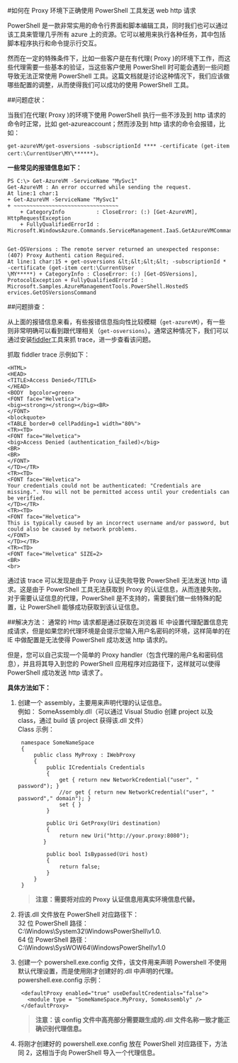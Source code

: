 <properties 
	pageTitle="如何在 Proxy 环境下正确使用 PowerShell 工具发送 web http 请求" 
	description="如何在 Proxy 环境下正确使用 PowerShell 工具发送 web http 请求" 
	services="" 
	documentationCenter="" 
	authors=""
	manager="" 
	editor=""/>
<tags ms.service="na-aog" ms.date="" wacn.date="09/29/2016"/>
#如何在 Proxy 环境下正确使用 PowerShell 工具发送 web http 请求

PowerShell 是一款非常实用的命令行界面和脚本编辑工具，同时我们也可以通过该工具来管理几乎所有 azure 上的资源。它可以被用来执行各种任务，其中包括脚本程序执行和命令提示行交互。

然而在一定的特殊条件下，比如一些客户是在有代理( Proxy )的环境下工作，而这些代理需要一些基本的验证，当这些客户使用 PowerShell 时可能会遇到一些问题导致无法正常使用 PowerShell 工具。这篇文档就是讨论这种情况下，我们应该做哪些配置的调整，从而使得我们可以成功的使用 PowerShell 工具。

##问题症状：

当我们在代理( Proxy )的环境下使用 PowerShell 执行一些不涉及到 http 请求的命令时正常，比如 get-azureaccount；然而涉及到 http 请求的命令会报错，比如：

	get-azureVM/get-osversions -subscriptionId **** -certificate (get-item cert:\CurrentUser\MY\******)。

**一些常见的报错信息如下：**

	PS C:\> Get-AzureVM -ServiceName "MySvc1"  
	Get-AzureVM : An error occurred while sending the request.  
	At line:1 char:1  
	+ Get-AzureVM -ServiceName "MySvc1"  
	+ ~~~~~~~~~~~~~~~~~~~~~~~~~~~~~~~~~  
	    + CategoryInfo          : CloseError: (:) [Get-AzureVM], HttpRequestException  
	    + FullyQualifiedErrorId : Microsoft.WindowsAzure.Commands.ServiceManagement.IaaS.GetAzureVMCommand
	
	
	Get-OSVersions : The remote server returned an unexpected response: (407) Proxy Authenti cation Required. 
	At line:1 char:15 + get-osversions &lt;&lt;&lt;&lt; -subscriptionId * -certificate (get-item cert:\CurrentUser
	\MY*****) + CategoryInfo : CloseError: (:) [Get-OSVersions], ProtocolException + FullyQualifiedErrorId :
	Microsoft.Samples.AzureManagementTools.PowerShell.HostedS ervices.GetOSVersionsCommand

##问题排查：

从上面的报错信息来看，有些报错信息指向性比较模糊（`get-azureVM`），有一些则非常明确可以看到跟代理相关（`get-osversions`）。通常这种情况下，我们可以通过安装[fiddler](http://www.telerik.com/fiddler)工具来抓 trace，进一步查看该问题。

抓取 fiddler trace 示例如下：

	<HTML>
	<HEAD>
	<TITLE>Access Denied</TITLE>
	</HEAD>
	<BODY  bgcolor=green>
	<FONT face="Helvetica">
	<big><strong></strong></big><BR>
	</FONT>
	<blockquote>
	<TABLE border=0 cellPadding=1 width="80%">
	<TR><TD>
	<FONT face="Helvetica">
	<big>Access Denied (authentication_failed)</big>
	<BR>
	<BR>
	</FONT>
	</TD></TR>
	<TR><TD>
	<FONT face="Helvetica">
	Your credentials could not be authenticated: "Credentials are missing.". You will not be permitted access until your credentials can be verified.
	</TD></TR>
	<TR><TD>
	<FONT face="Helvetica">
	This is typically caused by an incorrect username and/or password, but could also be caused by network problems.
	</FONT>
	</TD></TR>
	<TR><TD>
	<FONT face="Helvetica" SIZE=2>
	<BR>
	<br>

 通过该 trace 可以发现是由于 Proxy 认证失败导致 PowerShell 无法发送 http 请求。这是由于 PowerShell 工具无法获取到 Proxy 的认证信息，从而连接失败。对于需要认证信息的代理，PowerShell 是不支持的，需要我们做一些特殊的配置，让 PowerShell 能够成功获取到该认证信息。
 
##解决方法：
通常的 Http 请求都是通过获取在浏览器 IE 中设置代理配置信息完成请求，但是如果您的代理环境是会提示您输入用户名密码的环境，这样简单的在 IE 中做配置是无法使得 PowerShell 成功发送 http 请求的。

但是，您可以自己实现一个简单的 Proxy handler（包含代理的用户名和密码信息），并且将其导入到您的 PowerShell 应用程序对应路径下，这样就可以使得 PowerShell 成功发送 http 请求了。

**具体方法如下：**

1. 创建一个 assembly，主要用来声明代理的认证信息。  
例如： SomeAssembly.dll（可以通过 Visual Studio 创建 project 以及 class，通过 build 该 project 获得该.dll 文件）  
Class 示例：
  
		namespace SomeNameSpace
		{
		    public class MyProxy : IWebProxy
		    {
		        public ICredentials Credentials
		        {
		            get { return new NetworkCredential("user", " password"); }
		            //or get { return new NetworkCredential("user", " password"," domain"); }
		            set { }
		        }
		
		        public Uri GetProxy(Uri destination)
		        {
		            return new Uri("http://your.proxy:8080");
		       }
		
		        public bool IsBypassed(Uri host)
		        {
		            return false;
		        }
		    }
		}   

	>**注意：需要将对应的 Proxy 认证信息用真实环境信息代替。**

2. 将该.dll 文件放在 PowerShell 对应路径下：  
32 位 PowerShell 路径：C:\Windows\System32\WindowsPowerShell\v1.0.  
64 位 PowerShell 路径：C:\Windows\SysWOW64\WindowsPowerShell\v1.0   
3. 创建一个 powershell.exe.config 文件，该文件用来声明 Powershell 不使用默认代理设置，而是使用刚才创建好的.dll 中声明的代理。  
powershell.exe.config 示例：  


		<defaultProxy enabled="true" useDefaultCredentials="false">
		  <module type = "SomeNameSpace.MyProxy, SomeAssembly" />
		</defaultProxy>

	>**注意：该 config 文件中高亮部分需要跟生成的.dll 文件名称一致才能正确识别代理信息。**
4. 将刚才创建好的 powershell.exe.config 放在 PowerShell 对应路径下，方法同 2，这相当于向 PowerShell 导入一个代理信息。